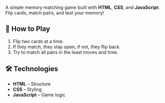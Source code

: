 A simple memory matching game built with **HTML**, **CSS**, and **JavaScript**. Flip cards, match pairs, and test your memory!

## 🚀 How to Play
1. Flip two cards at a time.
2. If they match, they stay open; if not, they flip back.
3. Try to match all pairs in the least moves and time.

## 🛠️ Technologies
- **HTML** – Structure
- **CSS** – Styling
- **JavaScript** – Game logic

